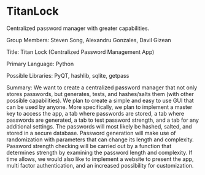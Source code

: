 # TitanLock
Centralized password manager with greater capabilities.

Group Members: Steven Song, Alexandru Gonzales, Davil Gizean

Title: Titan Lock (Centralized Password Management App)

Primary Language: Python

  Possible Libraries:
        PyQT, hashlib, sqlite, getpass

Summary: We want to create a centralized password manager that not only stores passwords, but generates, tests, and hashes/salts them (with other possible capabilities). We plan to create a simple and easy to use GUI that can be used by anyone. More specifically, we plan to implement a master key to access the app, a tab where passwords are stored, a tab where passwords are generated, a tab to test password strength, and a tab for any additional settings. The passwords will most likely be hashed, salted, and stored in a secure database. Password generation will make use of randomization with parameters that can change its length and complexity. Password strength checking will be carried out by a function that determines strength by examining the password length and complexity. If time allows, we would also like to implement a website to present the app, multi factor authentication, and an increased possibility for customization.
